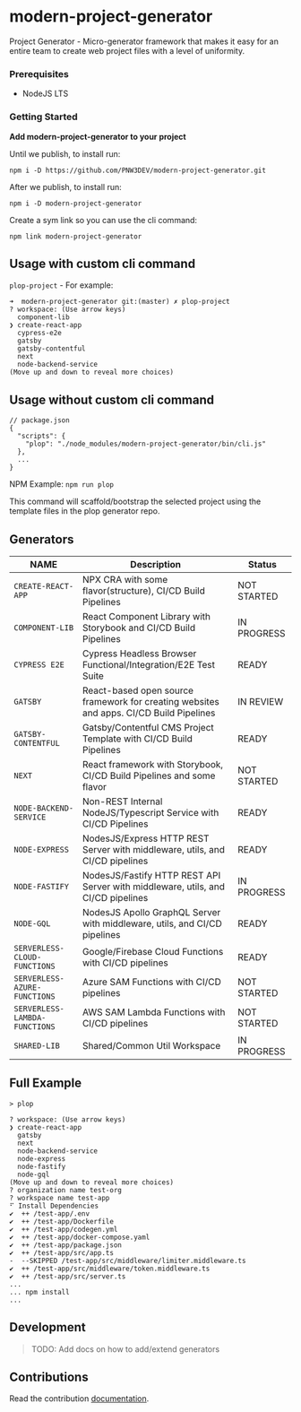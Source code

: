 # modern-project-generator
Project Generator - Micro-generator framework that makes it easy for an entire team to create web project files with a level of uniformity.


### Prerequisites
* NodeJS LTS

### Getting Started
**Add modern-project-generator to your project**

Until we publish, to install run:
```
npm i -D https://github.com/PNW3DEV/modern-project-generator.git
```

After we publish, to install run:
```
npm i -D modern-project-generator
```

Create a sym link so you can use the cli command:

`npm link modern-project-generator`

## Usage with custom cli command

`plop-project` - For example:

```
➜  modern-project-generator git:(master) ✗ plop-project
? workspace: (Use arrow keys)
  component-lib
❯ create-react-app
  cypress-e2e
  gatsby
  gatsby-contentful
  next
  node-backend-service
(Move up and down to reveal more choices)
```

## Usage without custom cli command

```
// package.json
{
  "scripts": {
    "plop": "./node_modules/modern-project-generator/bin/cli.js"
  },
  ...
}
```

NPM Example: `npm run plop`

This command will scaffold/bootstrap the selected project using the template files in the plop generator repo.

## Generators

| NAME                            | Description                                                                              | Status            |
| ------------------------------- | -----------------------------------------------------------------------------------------| -------------------
| `CREATE-REACT-APP`              | NPX CRA with some flavor(structure), CI/CD Build Pipelines                               | NOT STARTED       |
| `COMPONENT-LIB`                 | React Component Library with Storybook and CI/CD Build Pipelines                         | IN PROGRESS       |
| `CYPRESS E2E`                   | Cypress Headless Browser Functional/Integration/E2E Test Suite                           | READY             |
| `GATSBY`                        | React-based open source framework for creating websites and apps. CI/CD Build Pipelines  | IN REVIEW         |
| `GATSBY-CONTENTFUL`             | Gatsby/Contentful CMS Project Template with CI/CD Build Pipelines                        | READY             |
| `NEXT`                          | React framework with Storybook, CI/CD Build Pipelines and some flavor                    | NOT STARTED       |
| `NODE-BACKEND-SERVICE`          | Non-REST Internal NodeJS/Typescript Service with CI/CD Pipelines                         | READY             |
| `NODE-EXPRESS`                  | NodesJS/Express HTTP REST Server with middleware, utils, and CI/CD pipelines             | READY             |
| `NODE-FASTIFY`                  | NodesJS/Fastify HTTP REST API Server with middleware, utils, and CI/CD pipelines         | IN PROGRESS       |
| `NODE-GQL`                      | NodesJS Apollo GraphQL Server with middleware, utils, and CI/CD pipelines                | READY             |
| `SERVERLESS-CLOUD-FUNCTIONS`    | Google/Firebase Cloud Functions with CI/CD pipelines                                     | READY             |
| `SERVERLESS-AZURE-FUNCTIONS`    | Azure SAM Functions with CI/CD pipelines                                                 | NOT STARTED       |
| `SERVERLESS-LAMBDA-FUNCTIONS`   | AWS SAM Lambda Functions with CI/CD pipelines                                            | NOT STARTED       |
| `SHARED-LIB`                    | Shared/Common Util Workspace                                                             | IN PROGRESS       |

## Full Example

```
> plop

? workspace: (Use arrow keys)
❯ create-react-app
  gatsby
  next
  node-backend-service
  node-express
  node-fastify
  node-gql
(Move up and down to reveal more choices)
? organization name test-org
? workspace name test-app
⠋ Install Dependencies
✔  ++ /test-app/.env
✔  ++ /test-app/Dockerfile
✔  ++ /test-app/codegen.yml
✔  ++ /test-app/docker-compose.yaml
✔  ++ /test-app/package.json
✔  ++ /test-app/src/app.ts
-  --SKIPPED /test-app/src/middleware/limiter.middleware.ts
✔  ++ /test-app/src/middleware/token.middleware.ts
✔  ++ /test-app/src/server.ts
...
... npm install
...
```

## Development

> TODO: Add docs on how to add/extend generators

## Contributions

Read the contribution [documentation](./docs/CONTRIBUTING.md).
